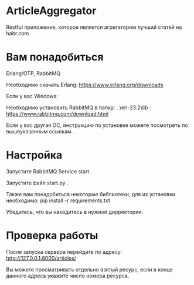 # ArticleAggregator
Restful приложение, которое является агрегатором лучший статей на habr.com

# Вам понадобиться
Erlang/OTP, RabbitMQ  

Необходимо скачать Erlang: https://www.erlang.org/downloads

Если у вас Windows:

Необходимо  установить RabbitMQ в папку: ..\erl-23.2\lib : https://www.rabbitmq.com/download.html

Если у вас другая ОС, инструкцию по установке можете посмотреть по вышеуказанным ссылкам.

# Настройка
Запустите RabbitMQ Service start.

Запустите файл start.py .

Также вам понадобиться некоторые библиотеки, для их установки необходимо:
pip install -r requirements.txt


Убедитесь, что вы находитесь в нужной дирректории.

# Проверка работы
После запуска сервера перейдите по адресу: http://127.0.0.1:8000/articles/

Вы можете просматривать отдельно взятый ресурс, если в конце данного адреса укажите число номера ресурса. 
